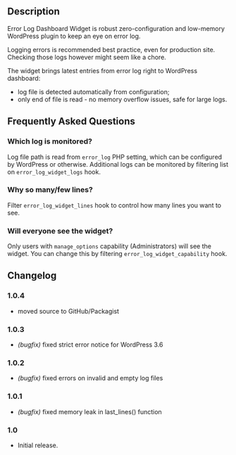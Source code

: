 ## Description

Error Log Dashboard Widget is robust zero-configuration and low-memory WordPress plugin to keep an eye on error log.

Logging errors is recommended best practice, even for production site. Checking those logs however might seem like a chore.

The widget brings latest entries from error log right to WordPress dashboard:

 - log file is detected automatically from configuration;
 - only end of file is read - no memory overflow issues, safe for large logs.

## Frequently Asked Questions

### Which log is monitored?

Log file path is read from `error_log` PHP setting, which can be configured by WordPress or otherwise. Additional logs can be monitored by filtering list on `error_log_widget_logs` hook.

### Why so many/few lines?

Filter `error_log_widget_lines` hook to control how many lines you want to see.

### Will everyone see the widget?

Only users with `manage_options` capability (Administrators) will see the widget. You can change this by filtering `error_log_widget_capability` hook.

## Changelog

### 1.0.4

* moved source to GitHub/Packagist

### 1.0.3
* _(bugfix)_ fixed strict error notice for WordPress 3.6

### 1.0.2
* _(bugfix)_ fixed errors on invalid and empty log files

### 1.0.1
* _(bugfix)_ fixed memory leak in last_lines() function

### 1.0
* Initial release.